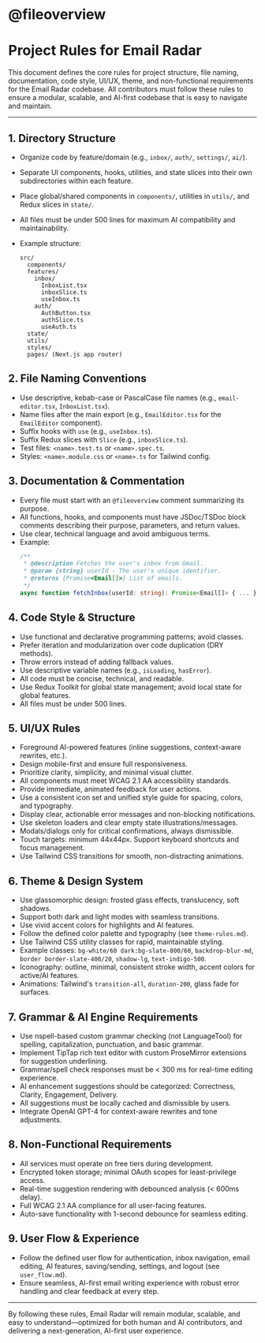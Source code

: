 # @fileoverview
# Project Rules for Email Radar

This document defines the core rules for project structure, file naming, documentation, code style, UI/UX, theme, and non-functional requirements for the Email Radar codebase. All contributors must follow these rules to ensure a modular, scalable, and AI-first codebase that is easy to navigate and maintain.

---

## 1. Directory Structure

- Organize code by feature/domain (e.g., `inbox/`, `auth/`, `settings/`, `ai/`).
- Separate UI components, hooks, utilities, and state slices into their own subdirectories within each feature.
- Place global/shared components in `components/`, utilities in `utils/`, and Redux slices in `state/`.
- All files must be under 500 lines for maximum AI compatibility and maintainability.
- Example structure:

  ```
  src/
    components/
    features/
      inbox/
        InboxList.tsx
        inboxSlice.ts
        useInbox.ts
      auth/
        AuthButton.tsx
        authSlice.ts
        useAuth.ts
    state/
    utils/
    styles/
    pages/ (Next.js app router)
  ```

## 2. File Naming Conventions

- Use descriptive, kebab-case or PascalCase file names (e.g., `email-editor.tsx`, `InboxList.tsx`).
- Name files after the main export (e.g., `EmailEditor.tsx` for the `EmailEditor` component).
- Suffix hooks with `use` (e.g., `useInbox.ts`).
- Suffix Redux slices with `Slice` (e.g., `inboxSlice.ts`).
- Test files: `<name>.test.ts` or `<name>.spec.ts`.
- Styles: `<name>.module.css` or `<name>.ts` for Tailwind config.

## 3. Documentation & Commentation

- Every file must start with an `@fileoverview` comment summarizing its purpose.
- All functions, hooks, and components must have JSDoc/TSDoc block comments describing their purpose, parameters, and return values.
- Use clear, technical language and avoid ambiguous terms.
- Example:
  ```ts
  /**
   * @description Fetches the user's inbox from Gmail.
   * @param {string} userId - The user's unique identifier.
   * @returns {Promise<Email[]>} List of emails.
   */
  async function fetchInbox(userId: string): Promise<Email[]> { ... }
  ```

## 4. Code Style & Structure

- Use functional and declarative programming patterns; avoid classes.
- Prefer iteration and modularization over code duplication (DRY methods).
- Throw errors instead of adding fallback values.
- Use descriptive variable names (e.g., `isLoading`, `hasError`).
- All code must be concise, technical, and readable.
- Use Redux Toolkit for global state management; avoid local state for global features.
- All files must be under 500 lines.

## 5. UI/UX Rules

- Foreground AI-powered features (inline suggestions, context-aware rewrites, etc.).
- Design mobile-first and ensure full responsiveness.
- Prioritize clarity, simplicity, and minimal visual clutter.
- All components must meet WCAG 2.1 AA accessibility standards.
- Provide immediate, animated feedback for user actions.
- Use a consistent icon set and unified style guide for spacing, colors, and typography.
- Display clear, actionable error messages and non-blocking notifications.
- Use skeleton loaders and clear empty state illustrations/messages.
- Modals/dialogs only for critical confirmations, always dismissible.
- Touch targets: minimum 44x44px. Support keyboard shortcuts and focus management.
- Use Tailwind CSS transitions for smooth, non-distracting animations.

## 6. Theme & Design System

- Use glassomorphic design: frosted glass effects, translucency, soft shadows.
- Support both dark and light modes with seamless transitions.
- Use vivid accent colors for highlights and AI features.
- Follow the defined color palette and typography (see `theme-rules.md`).
- Use Tailwind CSS utility classes for rapid, maintainable styling.
- Example classes: `bg-white/60 dark:bg-slate-800/60`, `backdrop-blur-md`, `border border-slate-400/20`, `shadow-lg`, `text-indigo-500`.
- Iconography: outline, minimal, consistent stroke width, accent colors for active/AI features.
- Animations: Tailwind's `transition-all`, `duration-200`, glass fade for surfaces.

## 7. Grammar & AI Engine Requirements

- Use nspell-based custom grammar checking (not LanguageTool) for spelling, capitalization, punctuation, and basic grammar.
- Implement TipTap rich text editor with custom ProseMirror extensions for suggestion underlining.
- Grammar/spell check responses must be < 300 ms for real-time editing experience.
- AI enhancement suggestions should be categorized: Correctness, Clarity, Engagement, Delivery.
- All suggestions must be locally cached and dismissible by users.
- Integrate OpenAI GPT-4 for context-aware rewrites and tone adjustments.

## 8. Non-Functional Requirements

- All services must operate on free tiers during development.
- Encrypted token storage; minimal OAuth scopes for least-privilege access.
- Real-time suggestion rendering with debounced analysis (< 600ms delay).
- Full WCAG 2.1 AA compliance for all user-facing features.
- Auto-save functionality with 1-second debounce for seamless editing.

## 9. User Flow & Experience

- Follow the defined user flow for authentication, inbox navigation, email editing, AI features, saving/sending, settings, and logout (see `user_flow.md`).
- Ensure seamless, AI-first email writing experience with robust error handling and clear feedback at every step.

---

By following these rules, Email Radar will remain modular, scalable, and easy to understand—optimized for both human and AI contributors, and delivering a next-generation, AI-first user experience. 
